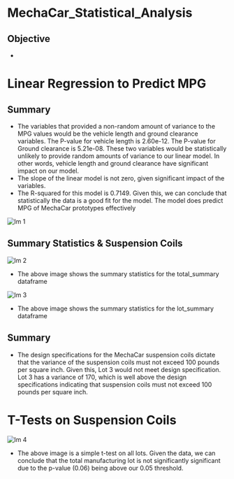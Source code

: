 # MechaCar_Statistical_Analysis
## Objective
- 

# Linear Regression to Predict MPG
## Summary
- The variables that provided a non-random amount of variance to the MPG values would be the vehicle length and ground clearance variables. The P-value for vehicle length is 2.60e-12. The P-value for Ground clearance is 5.21e-08. These two variables would be statistically unlikely to provide random amounts of variance to our linear model. In other words, vehicle length and ground clearance have significant impact on our model. 
- The slope of the linear model is not zero, given significant impact of the variables. 
- The R-squared for this model is 0.7149. Given this, we can conclude that statistically the data is a good fit for the model. The model does predict MPG of MechaCar prototypes effectively

![lm 1](https://user-images.githubusercontent.com/112899813/211084366-d2ab3052-1d73-441b-8411-fc573f8e4400.png)

## Summary Statistics & Suspension Coils



![lm 2](https://user-images.githubusercontent.com/112899813/211093017-a9638f12-b739-4bd7-96b2-cb34b6975b3b.png)

- The above image shows the summary statistics for the total_summary dataframe 

![lm 3](https://user-images.githubusercontent.com/112899813/211093426-55f31998-8ea6-4a12-8934-e5640a753d18.png)

- The above image shows the summary statistics for the lot_summary dataframe 

## Summary 
- The design specifications for the MechaCar suspension coils dictate that the variance of the suspension coils must not exceed 100 pounds per square inch. Given this, Lot 3 would not meet design specification. Lot 3 has a variance of 170, which is well above the design specifications indicating that suspension coils must not exceed 100 pounds per square inch. 


# T-Tests on Suspension Coils


![lm 4](https://user-images.githubusercontent.com/112899813/211095379-691a6bcd-046e-4ee1-af7a-9c373f2e2f58.png)

- The above image is a simple t-test on all lots. Given the data, we can conclude that the total manufacturing lot is not significantly significant due to the p-value (0.06) being above our 0.05 threshold. 


















